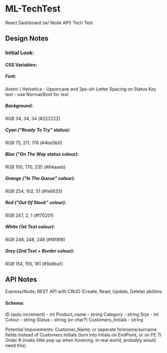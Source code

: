 # ML-TechTest
React Dashboard (w/ Node API) Tech Test 

## Design Notes 

### Initial Look: 
#### CSS Variables: 
##### Font: 
Avenir / Helvetica - Uppercase and 2px-ish Letter Spacing on Status Key text - use Normal/Bold for rest
##### Background: 
RGB 34, 34, 34 (#222222)
##### Cyan ("Ready To Try" status): 
RGB 75, 211, 176 (#4bd3b0)
##### Blue ("On The Way status colour): 
RGB 100, 170, 235 (#64aaeb)
##### Orange ("In The Queue" colour): 
RGB 254, 102, 51 (#fe6633)
##### Red ("Out Of Stock" colour): 
RGB 247, 2, 1 (#f70201)
##### White (1st Text colour): 
RGB 248, 248, 248 (#f8f8f8)
##### Grey (2nd Text + Border colour): 
RGB 154, 155, 161 (#9a9ba1)

## API Notes 
Express/Node; REST API with CRUD (Create, Read, Update, Delete) abilities 

#### Schema: 
ID (auto increment) - int
Product_name - string
Category - string
Size - int
Colour - string
Status - string (or char?)
Customers_Initials - string

Potential Impovements:
Customer_Name, or seperate forename/surname fields instead of Customers Initials (turn into intials on EndPoint, or on FE ?)
Order # (make little pop up when hovering. In real world, probably would need this)